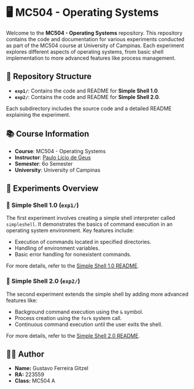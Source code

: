# 🖥️ MC504 - Operating Systems

Welcome to the **MC504 - Operating Systems** repository. This repository contains the code and documentation for various experiments conducted as part of the MC504 course at University of Campinas. Each experiment explores different aspects of operating systems, from basic shell implementation to more advanced features like process management.

## 📁 Repository Structure

- **`exp1/`**: Contains the code and README for **Simple Shell 1.0**.
- **`exp2/`**: Contains the code and README for **Simple Shell 2.0**.

Each subdirectory includes the source code and a detailed README explaining the experiment.

## 📚 Course Information

- **Course**: MC504 - Operating Systems
- **Instructor**: [Paulo Lício de Geus](https://lasca.ic.unicamp.br/~paulo/)
- **Semester**: 6o Semester
- **University**: University of Campinas

## 🚀 Experiments Overview

### 🐚 Simple Shell 1.0 (`exp1/`)

The first experiment involves creating a simple shell interpreter called `simpleshell`. It demonstrates the basics of command execution in an operating system environment. Key features include:

- Execution of commands located in specified directories.
- Handling of environment variables.
- Basic error handling for nonexistent commands.

For more details, refer to the [Simple Shell 1.0 README](exp1/README.md).

### 🐚 Simple Shell 2.0 (`exp2/`)

The second experiment extends the simple shell by adding more advanced features like:

- Background command execution using the `&` symbol.
- Process creation using the `fork` system call.
- Continuous command execution until the user exits the shell.

For more details, refer to the [Simple Shell 2.0 README](exp2/README.md).

## 👨‍💻 Author
- **Name:** Gustavo Ferreira Gitzel
- **RA:** 223559
- **Class:** MC504 A
